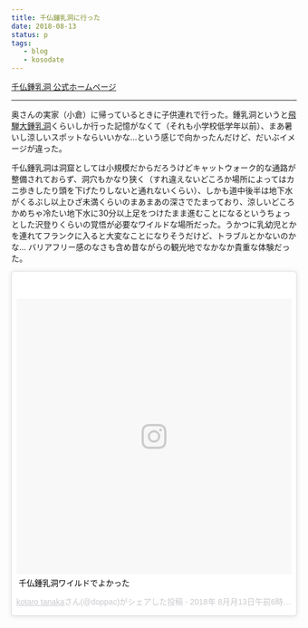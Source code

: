```yaml
---
title: 千仏鍾乳洞に行った
date: 2018-08-13
status: p
tags:
   - blog
   - kosodate
---
```


[千仏鍾乳洞 公式ホームページ](http://www.senbutsu-cave.com/)<br>

----

奥さんの実家（小倉）に帰っているときに子供連れで行った。鍾乳洞というと[飛騨大鍾乳洞](https://www.syonyudo.com/)くらいしか行った記憶がなくて（それも小学校低学年以前）、まあ暑いし涼しいスポットならいいかな…という感じで向かったんだけど、だいぶイメージが違った。<br>

千仏鍾乳洞は洞窟としては小規模だからだろうけどキャットウォーク的な通路が整備されておらず、洞穴もかなり狭く（すれ違えないどころか場所によってはカニ歩きしたり頭を下げたりしないと通れないくらい）、しかも道中後半は地下水がくるぶし以上ひざ未満くらいのまあまあの深さでたまっており、涼しいどころかめちゃ冷たい地下水に30分以上足をつけたまま進むことになるというちょっとした沢登りくらいの覚悟が必要なワイルドな場所だった。うかつに乳幼児とかを連れてフランクに入ると大変なことになりそうだけど、トラブルとかないのかな… バリアフリー感のなさも含め昔ながらの観光地でなかなか貴重な体験だった。<br>

<blockquote class="instagram-media" data-instgrm-captioned data-instgrm-permalink="https://www.instagram.com/p/Bma7lNtB-5O/?utm_source=ig_embed" data-instgrm-version="9" style=" background:#FFF; border:0; border-radius:3px; box-shadow:0 0 1px 0 rgba(0,0,0,0.5),0 1px 10px 0 rgba(0,0,0,0.15); margin: 1px; max-width:540px; min-width:326px; padding:0; width:99.375%; width:-webkit-calc(100% - 2px); width:calc(100% - 2px);"><div style="padding:8px;"> <div style=" background:#F8F8F8; line-height:0; margin-top:40px; padding:50.0% 0; text-align:center; width:100%;"> <div style=" background:url(data:image/png;base64,iVBORw0KGgoAAAANSUhEUgAAACwAAAAsCAMAAAApWqozAAAABGdBTUEAALGPC/xhBQAAAAFzUkdCAK7OHOkAAAAMUExURczMzPf399fX1+bm5mzY9AMAAADiSURBVDjLvZXbEsMgCES5/P8/t9FuRVCRmU73JWlzosgSIIZURCjo/ad+EQJJB4Hv8BFt+IDpQoCx1wjOSBFhh2XssxEIYn3ulI/6MNReE07UIWJEv8UEOWDS88LY97kqyTliJKKtuYBbruAyVh5wOHiXmpi5we58Ek028czwyuQdLKPG1Bkb4NnM+VeAnfHqn1k4+GPT6uGQcvu2h2OVuIf/gWUFyy8OWEpdyZSa3aVCqpVoVvzZZ2VTnn2wU8qzVjDDetO90GSy9mVLqtgYSy231MxrY6I2gGqjrTY0L8fxCxfCBbhWrsYYAAAAAElFTkSuQmCC); display:block; height:44px; margin:0 auto -44px; position:relative; top:-22px; width:44px;"></div></div> <p style=" margin:8px 0 0 0; padding:0 4px;"> <a href="https://www.instagram.com/p/Bma7lNtB-5O/?utm_source=ig_embed" style=" color:#000; font-family:Arial,sans-serif; font-size:14px; font-style:normal; font-weight:normal; line-height:17px; text-decoration:none; word-wrap:break-word;" target="_blank">千仏鍾乳洞ワイルドでよかった</a></p> <p style=" color:#c9c8cd; font-family:Arial,sans-serif; font-size:14px; line-height:17px; margin-bottom:0; margin-top:8px; overflow:hidden; padding:8px 0 7px; text-align:center; text-overflow:ellipsis; white-space:nowrap;"><a href="https://www.instagram.com/doppac/?utm_source=ig_embed" style=" color:#c9c8cd; font-family:Arial,sans-serif; font-size:14px; font-style:normal; font-weight:normal; line-height:17px;" target="_blank"> kotaro tanaka</a>さん(@doppac)がシェアした投稿 - <time style=" font-family:Arial,sans-serif; font-size:14px; line-height:17px;" datetime="2018-08-13T13:30:06+00:00">2018年 8月月13日午前6時30分PDT</time></p></div></blockquote> <script async defer src="//www.instagram.com/embed.js"></script>
